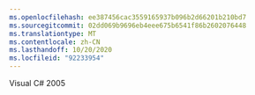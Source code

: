 ```yaml
---
ms.openlocfilehash: ee387456cac3559165937b096b2d66201b210bd7
ms.sourcegitcommit: 02dd069b9696eb4eee675b6541f86b2602076448
ms.translationtype: MT
ms.contentlocale: zh-CN
ms.lasthandoff: 10/20/2020
ms.locfileid: "92233954"
---
```

Visual C# 2005